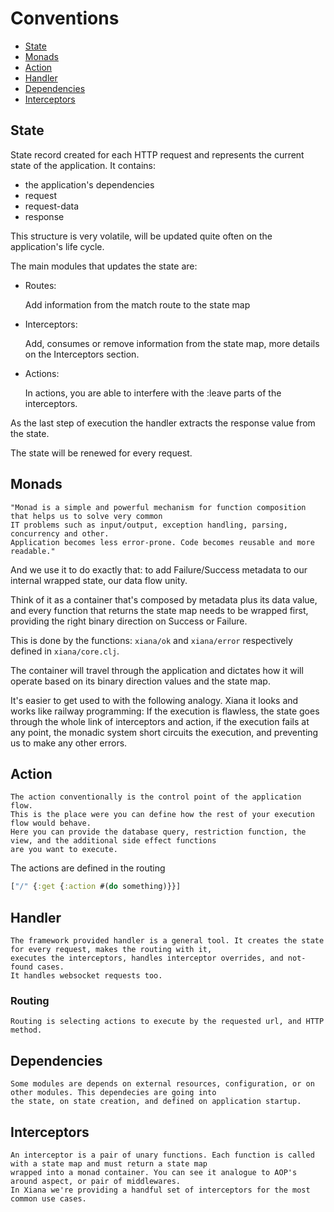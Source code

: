 # Conventions

- [State](#state)
- [Monads](#monads)
- [Action](#action)
- [Handler](#handler)
- [Dependencies](#dependencies)
- [Interceptors](#interceptors)

## State

State record created for each HTTP request and represents the current state of the application. It contains:

- the application's dependencies
- request
- request-data
- response

This structure is very volatile, will be updated quite often on the application's life cycle.

The main modules that updates the state are:

- Routes:

  Add information from the match route to the state map

- Interceptors:

  Add, consumes or remove information from the state map, more details on the Interceptors section.

- Actions:

  In actions, you are able to interfere with the :leave parts of the interceptors.

As the last step of execution the handler extracts the response value from the state.

The state will be renewed for every request.

## Monads

    "Monad is a simple and powerful mechanism for function composition that helps us to solve very common
    IT problems such as input/output, exception handling, parsing, concurrency and other.
    Application becomes less error-prone. Code becomes reusable and more readable."

And we use it to do exactly that: to add Failure/Success metadata to our internal wrapped state, our data flow unity.

Think of it as a container that's composed by metadata plus its data value, and every function that returns the state
map needs to be wrapped first, providing the right binary direction on Success or Failure.

This is done by the functions: `xiana/ok` and `xiana/error` respectively defined in `xiana/core.clj`.

The container will travel through the application and dictates how it will operate based on its binary direction values
and the state map.

It's easier to get used to with the following analogy. Xiana it looks and works like railway programming:
If the execution is flawless, the state goes through the whole link of interceptors and action, if the execution fails
at any point, the monadic system short circuits the execution, and preventing us to make any other errors.

## Action

    The action conventionally is the control point of the application flow.
    This is the place were you can define how the rest of your execution flow would behave. 
    Here you can provide the database query, restriction function, the view, and the additional side effect functions
    are you want to execute.

The actions are defined in the routing

```clojure
["/" {:get {:action #(do something)}}]
```

## Handler

    The framework provided handler is a general tool. It creates the state for every request, makes the routing with it,
    executes the interceptors, handles interceptor overrides, and not-found cases.
    It handles websocket requests too.

### Routing

    Routing is selecting actions to execute by the requested url, and HTTP method.

## Dependencies

    Some modules are depends on external resources, configuration, or on other modules. This dependecies are going into 
    the state, on state creation, and defined on application startup.

## Interceptors

    An interceptor is a pair of unary functions. Each function is called with a state map and must return a state map
    wrapped into a monad container. You can see it analogue to AOP's around aspect, or pair of middlewares. 
    In Xiana we're providing a handful set of interceptors for the most common use cases.


